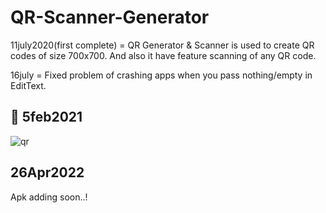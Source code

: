 # QR-Scanner-Generator

11july2020(first complete) = QR Generator & Scanner is used to create QR codes of size 700x700. And also it have feature scanning of any QR code. 

16july = Fixed problem of crashing apps when you pass nothing/empty in EditText.

## 📸 5feb2021

![qr](https://user-images.githubusercontent.com/67586773/107009035-80f43c80-67ba-11eb-8efb-3dbf6cf4ed94.jpg)

## 26Apr2022

Apk adding soon..!
